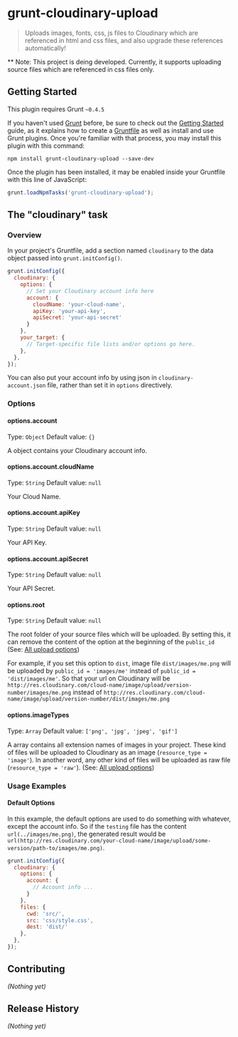 # grunt-cloudinary-upload

> Uploads images, fonts, css, js files to Cloudinary which are referenced in html and css files, and also upgrade these references automatically!

** Note: This project is deing developed. Currently, it supports uploading source files which are referenced in css files only.

## Getting Started
This plugin requires Grunt `~0.4.5`

If you haven't used [Grunt](http://gruntjs.com/) before, be sure to check out the [Getting Started](http://gruntjs.com/getting-started) guide, as it explains how to create a [Gruntfile](http://gruntjs.com/sample-gruntfile) as well as install and use Grunt plugins. Once you're familiar with that process, you may install this plugin with this command:

```shell
npm install grunt-cloudinary-upload --save-dev
```

Once the plugin has been installed, it may be enabled inside your Gruntfile with this line of JavaScript:

```js
grunt.loadNpmTasks('grunt-cloudinary-upload');
```

## The "cloudinary" task

### Overview
In your project's Gruntfile, add a section named `cloudinary` to the data object passed into `grunt.initConfig()`.

```js
grunt.initConfig({
  cloudinary: {
    options: {
      // Set your Cloudinary account info here
      account: {
        cloudName: 'your-cloud-name',
        apiKey: 'your-api-key',
        apiSecret: 'your-api-secret'
      }
    },
    your_target: {
      // Target-specific file lists and/or options go here.
    },
  },
});
```

You can also put your account info by using json in `cloudinary-account.json` file, rather than set it in `options` directively.

### Options

#### options.account
Type: `Object`
Default value: `{}`

A object contains your Cloudinary account info.

#### options.account.cloudName
Type: `String`
Default value: `null`

Your Cloud Name.

#### options.account.apiKey
Type: `String`
Default value: `null`

Your API Key.

#### options.account.apiSecret
Type: `String`
Default value: `null`

Your API Secret.

#### options.root
Type: `String`
Default value: `null`

The root folder of your source files which will be uploaded. By setting this, it can remove the content of the option at the beginning of the `public_id` (See: [All upload options](http://cloudinary.com/documentation/node_image_upload#all_upload_options))

For example, if you set this option to `dist`, image file `dist/images/me.png` will be uploaded by `public_id = 'images/me'` instead of `public_id = 'dist/images/me'`. So that your url on Cloudinary will be `http://res.cloudinary.com/cloud-name/image/upload/version-number/images/me.png` instead of `http://res.cloudinary.com/cloud-name/image/upload/version-number/dist/images/me.png`

#### options.imageTypes
Type: `Array`
Default value: `['png', 'jpg', 'jpeg', 'gif']`

A array contains all extension names of images in your project. These kind of files will be uploaded to Cloudinary as an image (`resource_type = 'image'`). In another word, any other kind of files will be uploaded as raw file (`resource_type = 'raw'`). (See: [All upload options](http://cloudinary.com/documentation/node_image_upload#all_upload_options))

### Usage Examples

#### Default Options
In this example, the default options are used to do something with whatever, except the account info. So if the `testing` file has the content `url(../images/me.png)`, the generated result would be `url(http://res.cloudinary.com/your-cloud-name/image/upload/some-version/path-to/images/me.png)`.

```js
grunt.initConfig({
  cloudinary: {
    options: {
      account: {
        // Account info ...
      }
    },
    files: {
      cwd: 'src/',
      src: 'css/style.css',
      dest: 'dist/'
    },
  },
});
```

## Contributing
_(Nothing yet)_

## Release History
_(Nothing yet)_
